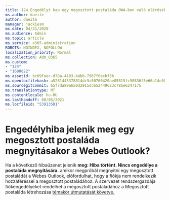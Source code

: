 ```yaml
---
title: 124 Engedélyt kap egy megosztott postaláda OWA-ban való elérésekor?
ms.author: daeite
author: daeite
manager: jackiesm
ms.date: 04/21/2020
ms.audience: Admin
ms.topic: article
ms.service: o365-administration
ROBOTS: NOINDEX, NOFOLLOW
localization_priority: Normal
ms.collection: Adm_O365
ms.custom:
- "124"
- "1600022"
ms.assetid: bc09faec-d78a-4103-b4bb-7967f0ecbf3b
ms.openlocfilehash: a5281445378814dc9a50760420ae05815fc90836f5e66a14c00993afbb1921d7
ms.sourcegitcommit: b5f7da89a650d2915dc652449623c78be6247175
ms.translationtype: MT
ms.contentlocale: hu-HU
ms.lasthandoff: 08/05/2021
ms.locfileid: "53913501"
---
```

# <a name="getting-a-permission-error-when-opening-a-shared-mailbox-in-outlook-on-the-web"></a>Engedélyhiba jelenik meg egy megosztott postaláda megnyitásakor a Webes Outlook?

Ha a következő hibaüzenet jelenik **meg: Hiba történt. Nincs engedélye a postaláda megnyitására.** amikor megpróbál megnyitni egy megosztott postaládát a Webes Outlook, előfordulhat, hogy a fiókja nem rendelkezik hozzáféréssel a megosztott postaládához. A szervezet rendszergazdája fiókengedélyeket rendelhet a megosztott postaládához a Megosztott postaláda létrehozása [témakör útmutatását követve.](https://docs.microsoft.com/microsoft-365/admin/email/create-a-shared-mailbox)
  